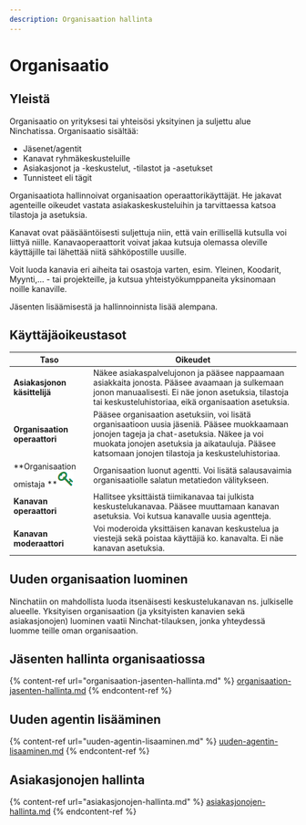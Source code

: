 ```yaml
---
description: Organisaation hallinta
---
```


# Organisaatio

## Yleistä <a href="yleista" id="yleista"></a>

Organisaatio on yrityksesi tai yhteisösi yksityinen ja suljettu alue Ninchatissa. Organisaatio sisältää: 

* Jäsenet/agentit
* Kanavat ryhmäkeskusteluille
* Asiakasjonot ja -keskustelut, -tilastot ja -asetukset
* Tunnisteet eli tägit

Organisaatiota hallinnoivat organisaation operaattorikäyttäjät. He jakavat agenteille oikeudet vastata asiakaskeskusteluihin ja tarvittaessa katsoa tilastoja ja asetuksia.

Kanavat ovat pääsääntöisesti suljettuja niin, että vain erillisellä kutsulla voi liittyä niille. Kanavaoperaattorit voivat jakaa kutsuja olemassa oleville käyttäjille tai lähettää niitä sähköpostille uusille.

Voit luoda kanavia eri aiheita tai osastoja varten, esim. Yleinen, Koodarit, Myynti,... - tai projekteille, ja kutsua yhteistyökumppaneita yksinomaan noille kanaville.

Jäsenten lisäämisestä ja hallinnoinnista lisää alempana.

## Käyttäjäoikeustasot

| Taso                                                              | Oikeudet                                                                                                                                                                                                                                         |
| ----------------------------------------------------------------- | ------------------------------------------------------------------------------------------------------------------------------------------------------------------------------------------------------------------------------------------------ |
| **Asiakasjonon käsittelijä**                                      | Näkee asiakaspalvelujonon ja pääsee nappaamaan asiakkaita jonosta. Pääsee avaamaan ja sulkemaan jonon manuaalisesti. Ei näe jonon asetuksia, tilastoja tai keskusteluhistoriaa, eikä organisaation asetuksia.                                    |
| **Organisaation operaattori**                                     | Pääsee organisaation asetuksiin, voi lisätä organisaatioon uusia jäseniä. Pääsee muokkaamaan jonojen tageja ja chat-asetuksia. Näkee ja voi muokata jonojen asetuksia ja aikatauluja. Pääsee katsomaan jonojen tilastoja ja keskusteluhistoriaa. |
| **Organisaation omistaja **![](../.gitbook/assets/owner-key.png)  | Organisaation luonut agentti. Voi lisätä salausavaimia organisaatiolle salatun metatiedon välitykseen.                                                                                                                                           |
| **Kanavan operaattori**                                           | Hallitsee yksittäistä tiimikanavaa tai julkista keskustelukanavaa. Pääsee muuttamaan kanavan asetuksia. Voi kutsua kanavalle uusia agentteja.                                                                                                    |
| **Kanavan moderaattori**                                          | Voi moderoida yksittäisen kanavan keskustelua ja viestejä sekä poistaa käyttäjiä ko. kanavalta. Ei näe kanavan asetuksia.                                                                                                                        |

## Uuden organisaation luominen

Ninchatiin on mahdollista luoda itsenäisesti keskustelukanavan ns. julkiselle alueelle. Yksityisen organisaation (ja yksityisten kanavien sekä asiakasjonojen) luominen vaatii Ninchat-tilauksen, jonka yhteydessä luomme teille oman organisaation.

## Jäsenten hallinta organisaatiossa <a href="jasenten-hallinta-organisaatiossa" id="jasenten-hallinta-organisaatiossa"></a>

{% content-ref url="organisaation-jasenten-hallinta.md" %}
[organisaation-jasenten-hallinta.md](organisaation-jasenten-hallinta.md)
{% endcontent-ref %}

## Uuden agentin lisääminen

{% content-ref url="uuden-agentin-lisaaminen.md" %}
[uuden-agentin-lisaaminen.md](uuden-agentin-lisaaminen.md)
{% endcontent-ref %}

## Asiakasjonojen hallinta

{% content-ref url="asiakasjonojen-hallinta.md" %}
[asiakasjonojen-hallinta.md](asiakasjonojen-hallinta.md)
{% endcontent-ref %}

